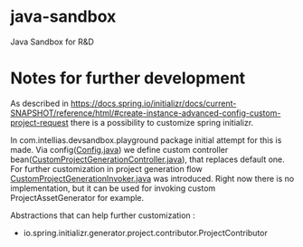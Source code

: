 # java-sandbox
Java Sandbox for R&amp;D


# Notes for further development
As described in https://docs.spring.io/initializr/docs/current-SNAPSHOT/reference/html/#create-instance-advanced-config-custom-project-request there is a possibility to customize spring initializr.

In com.intellias.devsandbox.playground package initial attempt for this is made. 
Via config([Config.java](src%2Fmain%2Fjava%2Fcom%2Fintellias%2Fdevsandbox%2Fplayground%2FConfig.java)) we define custom controller bean([CustomProjectGenerationController.java](src%2Fmain%2Fjava%2Fcom%2Fintellias%2Fdevsandbox%2Fplayground%2FCustomProjectGenerationController.java)), that replaces default one. For further customization in project generation flow [CustomProjectGenerationInvoker.java](src%2Fmain%2Fjava%2Fcom%2Fintellias%2Fdevsandbox%2Fplayground%2FCustomProjectGenerationInvoker.java) was introduced. Right now there is no implementation, but it can be used for invoking custom ProjectAssetGenerator for example.

Abstractions that can help further customization : 
* io.spring.initializr.generator.project.contributor.ProjectContributor
